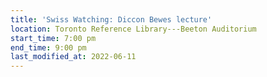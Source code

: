 ```yaml
---
title: 'Swiss Watching: Diccon Bewes lecture'
location: Toronto Reference Library---Beeton Auditorium
start_time: 7:00 pm
end_time: 9:00 pm
last_modified_at: 2022-06-11
---
```

